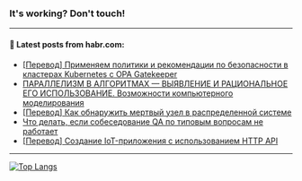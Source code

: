 ### It's working? Don't touch!

---
<!--
#### 🛠️ Technical stack:

![C++](https://img.shields.io/badge/C++-informational?logo=c%2B%2B&style=flat&logoColor=white&color=9C033A)
![Java](https://img.shields.io/badge/Java-informational?logo=java&style=flat&logoColor=white&color=007396)
![Kotlin](https://img.shields.io/badge/Kotlin-informational?logo=Kotlin&style=flat&logoColor=white&color=0095D5)
![JS](https://img.shields.io/badge/JS-informational?logo=javaScript&style=flat&logoColor=black&color=F7Df1E) <br>
![HTML5](https://img.shields.io/badge/HTML5-informational?logo=html5&style=flat&logoColor=white&color=E34F26)
![CSS3](https://img.shields.io/badge/CSS3-informational?logo=css3&style=flat&logoColor=white&color=157286)
![Sass](https://img.shields.io/badge/Saas-informational?logo=sass&style=flat&logoColor=white&color=hotpink)
![PHP](https://img.shields.io/badge/PHP-informational?logo=php&style=flat&logoColor=white&color=777BB4) <br>
![WebPAck](https://img.shields.io/badge/WebPack-informational?logo=webPack&style=flat&logoColor=white&color=FF6F00)
![Bootstrap](https://img.shields.io/badge/Bootstrap-informational?logo=Bootstrap&style=flat&logoColor=white&color=7952B3)
![MySQL](https://img.shields.io/badge/MySQL-informational?logo=MySQL&style=flat&logoColor=white&color=00f) <br>
![NodeJS](https://img.shields.io/badge/NodeJS-informational?logo=node.js&style=flat&logoColor=white&color=43853D)
![Spring](https://img.shields.io/badge/Spring-informational?logo=Spring&style=flat&logoColor=white&color=0A9EDC)
![Angular](https://img.shields.io/badge/Vue-informational?logo=vue.js&style=flat&logoColor=white&color=red)
![Git](https://img.shields.io/badge/Git-informational?logo=git&style=flat&logoColor=white&color=darkorange)

___
-->

#### 💬 Latest posts from habr.com:

<!-- BLOG-POST-LIST:START -->
- [[Перевод] Применяем политики и рекомендации по безопасности в кластерах Kubernetes с OPA Gatekeeper](https://habr.com/ru/post/688268/?utm_source=habrahabr&utm_medium=rss&utm_campaign=688268)
- [ПАРАЛЛЕЛИЗМ В АЛГОРИТМАХ — ВЫЯВЛЕ́НИЕ И РАЦИОНАЛЬНОЕ ЕГО ИСПОЛЬЗОВАНИЕ. Возможности компьютерного моделирования](https://habr.com/ru/post/688196/?utm_source=habrahabr&utm_medium=rss&utm_campaign=688196)
- [[Перевод] Как обнаружить мертвый узел в распределенной системе](https://habr.com/ru/post/688274/?utm_source=habrahabr&utm_medium=rss&utm_campaign=688274)
- [Что делать, если собеседование QA по типовым вопросам не работает](https://habr.com/ru/post/685204/?utm_source=habrahabr&utm_medium=rss&utm_campaign=685204)
- [[Перевод] Создание IoT-приложения с использованием HTTP API](https://habr.com/ru/post/687714/?utm_source=habrahabr&utm_medium=rss&utm_campaign=687714)
<!-- BLOG-POST-LIST:END -->

---

[![Top Langs](https://github-readme-stats.vercel.app/api/top-langs/?username=zloylis&layout=compact&hide_border=true&theme=dracula)](https://github.com/zloylis)
